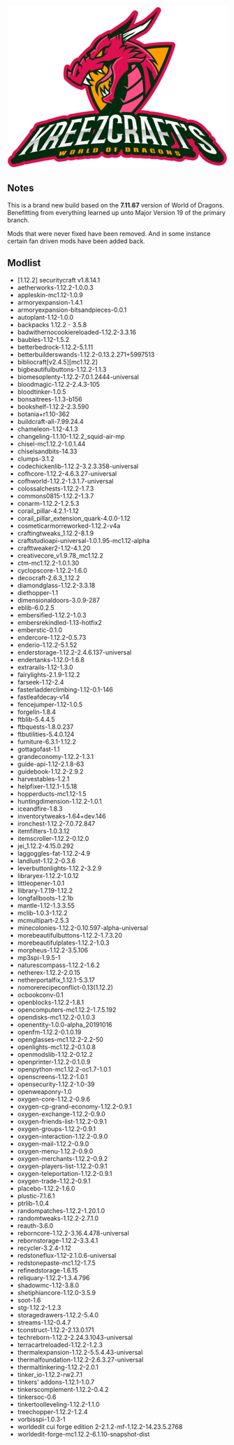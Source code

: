 ![WORLD OF DRAGONS - Player's Choice LOGO](https://github.com/kreezxil/kreezcraft.com/blob/master/clean-background.png)

## Notes
This is a brand new build based on the **7.11.67** version of World of Dragons. Benefitting from everything learned up unto Major Version 19 of the primary branch.

Mods that were never fixed have been removed. And in some instance certain fan driven mods have been added back.

## Modlist
- [1.12.2] securitycraft v1.8.14.1
- aetherworks-1.12.2-1.0.0.3
- appleskin-mc1.12-1.0.9
- armoryexpansion-1.4.1
- armoryexpansion-bitsandpieces-0.0.1
- autoplant-1.12-1.0.0
- backpacks 1.12.2 - 3.5.8
- badwithernocookiereloaded-1.12.2-3.3.16
- baubles-1.12-1.5.2
- betterbedrock-1.12.2-5.1.11
- betterbuilderswands-1.12.2-0.13.2.271+5997513
- bibliocraft[v2.4.5][mc1.12.2]
- bigbeautifulbuttons-1.12.2-1.1.3
- biomesoplenty-1.12.2-7.0.1.2444-universal
- bloodmagic-1.12.2-2.4.3-105
- bloodtinker-1.0.5
- bonsaitrees-1.1.3-b156
- bookshelf-1.12.2-2.3.590
- botania+r1.10-362
- buildcraft-all-7.99.24.4
- chameleon-1.12-4.1.3
- changeling-1.1.10-1.12.2_squid-air-mp
- chisel-mc1.12.2-1.0.1.44
- chiselsandbits-14.33
- clumps-3.1.2
- codechickenlib-1.12.2-3.2.3.358-universal
- cofhcore-1.12.2-4.6.3.27-universal
- cofhworld-1.12.2-1.3.1.7-universal
- colossalchests-1.12.2-1.7.3
- commons0815-1.12.2-1.3.7
- conarm-1.12.2-1.2.5.3
- corail_pillar-4.2.1-1.12
- corail_pillar_extension_quark-4.0.0-1.12
- cosmeticarmorreworked-1.12.2-v4a
- craftingtweaks_1.12.2-8.1.9
- craftstudioapi-universal-1.0.1.95-mc1.12-alpha
- crafttweaker2-1.12-4.1.20
- creativecore_v1.9.78_mc1.12.2
- ctm-mc1.12.2-1.0.1.30
- cyclopscore-1.12.2-1.6.0
- decocraft-2.6.3_1.12.2
- diamondglass-1.12.2-3.3.18
- diethopper-1.1
- dimensionaldoors-3.0.9-287
- eblib-6.0.2.5
- embersified-1.12.2-1.0.3
- embersrekindled-1.13-hotfix2
- emberstic-0.1.0
- endercore-1.12.2-0.5.73
- enderio-1.12.2-5.1.52
- enderstorage-1.12.2-2.4.6.137-universal
- endertanks-1.12.0-1.6.8
- extrarails-1.12-1.3.0
- fairylights-2.1.9-1.12.2
- farseek-1.12-2.4
- fasterladderclimbing-1.12-0.1-146
- fastleafdecay-v14
- fencejumper-1.12-1.0.5
- forgelin-1.8.4
- ftblib-5.4.4.5
- ftbquests-1.8.0.237
- ftbutilities-5.4.0.124
- furniture-6.3.1-1.12.2
- gottagofast-1.1
- grandeconomy-1.12.2-1.3.1
- guide-api-1.12-2.1.8-63
- guidebook-1.12.2-2.9.2
- harvestables-1.2.1
- helpfixer-1.12.1-1.5.18
- hopperducts-mc1.12-1.5
- huntingdimension-1.12.2-1.0.1
- iceandfire-1.8.3
- inventorytweaks-1.64+dev.146
- ironchest-1.12.2-7.0.72.847
- itemfilters-1.0.3.12
- itemscroller-1.12.2-0.12.0
- jei_1.12.2-4.15.0.292
- laggoggles-fat-1.12.2-4.9
- landlust-1.12.2-0.3.6
- leverbuttonlights-1.12.2-3.2.9
- libraryex-1.12.2-1.0.12
- littleopener-1.0.1
- llibrary-1.7.19-1.12.2
- longfallboots-1.2.1b
- mantle-1.12-1.3.3.55
- mclib-1.0.3-1.12.2
- mcmultipart-2.5.3
- minecolonies-1.12.2-0.10.597-alpha-universal
- morebeautifulbuttons-1.12.2-1.7.3.20
- morebeautifulplates-1.12.2-1.0.3
- morpheus-1.12.2-3.5.106
- mp3spi-1.9.5-1
- naturescompass-1.12.2-1.6.2
- netherex-1.12.2-2.0.15
- netherportalfix_1.12.1-5.3.17
- nomorerecipeconflict-0.13(1.12.2)
- ocbookconv-0.1
- openblocks-1.12.2-1.8.1
- opencomputers-mc1.12.2-1.7.5.192
- opendisks-mc1.12.2-0.1.0.3
- openentity-1.0.0-alpha_20191016
- openfm-1.12.2-0.1.0.19
- openglasses-mc1.12.2-2.2-50
- openlights-mc1.12.2-0.1.0.8
- openmodslib-1.12.2-0.12.2
- openprinter-1.12.2-0.1.0.9
- openpython-mc1.12.2-oc1.7-1.0.1
- openscreens-1.12.2-1.0.1
- opensecurity-1.12.2-1.0-39
- openweaponry-1.0
- oxygen-core-1.12.2-0.9.6
- oxygen-cp-grand-economy-1.12.2-0.9.1
- oxygen-exchange-1.12.2-0.9.0
- oxygen-friends-list-1.12.2-0.9.1
- oxygen-groups-1.12.2-0.9.1
- oxygen-interaction-1.12.2-0.9.0
- oxygen-mail-1.12.2-0.9.0
- oxygen-menu-1.12.2-0.9.0
- oxygen-merchants-1.12.2-0.9.2
- oxygen-players-list-1.12.2-0.9.1
- oxygen-teleportation-1.12.2-0.9.1
- oxygen-trade-1.12.2-0.9.1
- placebo-1.12.2-1.6.0
- plustic-7.1.6.1
- ptrlib-1.0.4
- randompatches-1.12.2-1.20.1.0
- randomtweaks-1.12.2-2.7.1.0
- reauth-3.6.0
- reborncore-1.12.2-3.16.4.478-universal
- rebornstorage-1.12.2-3.3.4.1
- recycler-3.2.4-1.12
- redstoneflux-1.12-2.1.0.6-universal
- redstonepaste-mc1.12-1.7.5
- refinedstorage-1.6.15
- reliquary-1.12.2-1.3.4.796
- shadowmc-1.12-3.8.0
- shetiphiancore-1.12.0-3.5.9
- soot-1.6
- stg-1.12.2-1.2.3
- storagedrawers-1.12.2-5.4.0
- streams-1.12-0.4.7
- tconstruct-1.12.2-2.13.0.171
- techreborn-1.12.2-2.24.3.1043-universal
- terracartreloaded-1.12.2-1.2.3
- thermalexpansion-1.12.2-5.5.4.43-universal
- thermalfoundation-1.12.2-2.6.3.27-universal
- thermaltinkering-1.12.2-2.0.1
- tinker_io-1.12.2-rw2.7.1
- tinkers' addons-1.12.1-1.0.7
- tinkerscomplement-1.12.2-0.4.2
- tinkersoc-0.6
- tinkertoolleveling-1.12.2-1.1.0
- treechopper-1.12.2-1.2.4
- vorbisspi-1.0.3-1
- worldedit cui forge edition 2-2.1.2-mf-1.12.2-14.23.5.2768
- worldedit-forge-mc1.12.2-6.1.10-snapshot-dist

